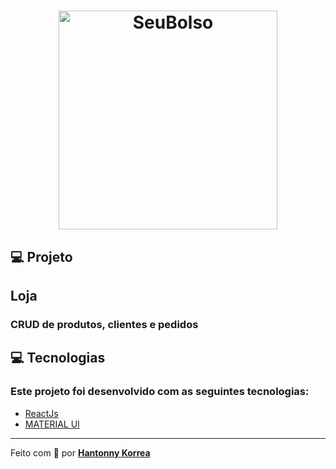 <h1 align="center">
    <img alt="SeuBolso" title="#seubolso" src="https://newchoice.com.br/entrega-aki/wp-content/uploads/sites/7/2019/09/Loja.png" width="350px" />
</h1>

## 💻 Projeto

<h2>Loja</h2>
<h3>CRUD de produtos, clientes e pedidos</h3>

## 💻 Tecnologias

<h3>Este projeto foi desenvolvido com as seguintes tecnologias:</h3>

-   [ReactJs](https://react.dev/)
-   [MATERIAL UI](https://mui.com/material-ui/)

---

Feito com 💜 por <a href="https://www.linkedin.com/in/hantonny-korrea-2853911a0/"><b>Hantonny Korrea</b></a>